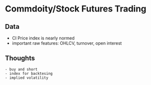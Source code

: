 # Commdoity/Stock Futures Trading

## Data

- CI Price index is nearly normed
- important raw features: OHLCV, turnover, open interest

## Thoughts
    - buy and short
    - index for backtesing
    - implied volatility
